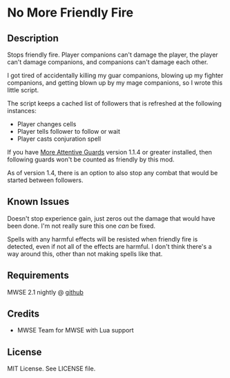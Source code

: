 # No More Friendly Fire #

## Description ##
Stops friendly fire. Player companions can't damage the player, the player can't damage companions, and companions can't damage each other.

I got tired of accidentally killing my guar companions, blowing up my fighter companions, and getting blown up by my mage companions, so I wrote this little script.

The script keeps a cached list of followers that is refreshed at the following instances:
* Player changes cells
* Player tells follower to follow or wait
* Player casts conjuration spell

If you have [More Attentive Guards](https://www.nexusmods.com/morrowind/mods/48622) version 1.1.4 or greater installed, then following guards won't be counted as friendly by this mod.

As of version 1.4, there is an option to also stop any combat that would be started between followers.

## Known Issues ##
Doesn't stop experience gain, just zeros out the damage that would have been done. I'm not really sure this one _can_ be fixed.

Spells with any harmful effects will be resisted when friendly fire is detected, even if not all of the effects are harmful. I don't think there's a way around this, other than not making spells like that.

## Requirements ##
MWSE 2.1 nightly @ [github](https://github.com/MWSE/MWSE)

## Credits ##

* MWSE Team for MWSE with Lua support

## License ##

MIT License. See LICENSE file.
